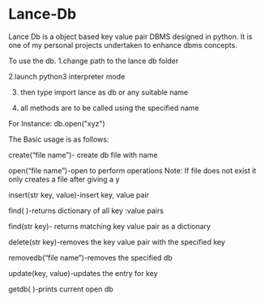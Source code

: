 # Lance-Db
Lance Db is a object based key value pair DBMS designed in python. It is one of my personal projects undertaken to enhance dbms concepts.

To use the db.
1.change path to the lance db folder

2.launch python3 interpreter mode

3. then type import lance as db or any suitable name

4. all methods are to be called using the specified name

For Instance: db.open("xyz")

The Basic usage is as follows:

create(“file name”)- create db file with name

open(“file name”)-open to perform operations Note: If file does not exist it only creates a file after giving a y


insert(str key,<generic> value)-insert key, value pair

find( )-returns dictionary of all key :value pairs

find(str key)- returns matching key value pair as a dictionary

delete(str key)-removes the key value pair with the specified key

removedb(“file name”)-removes the specified db 

update(key, value)-updates the entry for key

getdb( )-prints current open db

